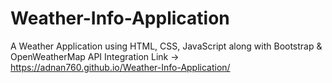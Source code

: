 # Weather-Info-Application
A Weather Application using HTML, CSS, JavaScript along with Bootstrap &amp; OpenWeatherMap API Integration
Link -> https://adnan760.github.io/Weather-Info-Application/
